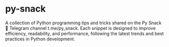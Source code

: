 # py-snack
A collection of Python programming tips and tricks shared on the Py Snack 🍿 Telegram channel t.me/py_snack. Each snippet is designed to improve efficiency, readability, and performance, following the latest trends and best practices in Python development.
